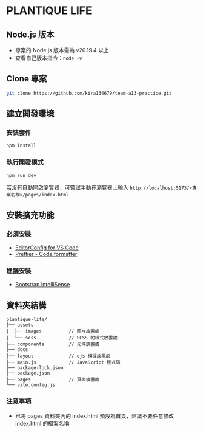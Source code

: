 # PLANTIQUE LIFE

## Node.js 版本

- 專案的 Node.js 版本需為 v20.19.4 以上
- 查看自己版本指令：`node -v`

## Clone 專案

```sh
git clone https://github.com/kira134679/team-a13-practice.git
```

## 建立開發環境

### 安裝套件

```sh
npm install
```

### 執行開發模式

```sh
npm run dev
```

若沒有自動開啟瀏覽器，可嘗試手動在瀏覽器上輸入
`http://localhost:5173/<專案名稱>/pages/index.html`

## 安裝擴充功能

### 必須安裝

- [EditorConfig for VS Code](https://marketplace.visualstudio.com/items?itemName=EditorConfig.EditorConfig)
- [Prettier - Code formatter](https://marketplace.visualstudio.com/items?itemName=esbenp.prettier-vscode)

### 建議安裝

- [Bootstrap IntelliSense](https://marketplace.visualstudio.com/items?itemName=hossaini.bootstrap-intellisense)

## 資料夾結構

```
plantique-life/
├── assets
|  ├── images          // 圖片放置處
|  └── scss            // SCSS 的樣式放置處
├── components         // 元件放置處
├── docs
├── layout             // ejs 模板放置處
├── main.js            // JavaScript 程式碼
├── package-lock.json
├── package.json
├── pages              // 頁面放置處
└── vite.config.js
```

### 注意事項

- 已將 pages 資料夾內的 index.html 預設為首頁，建議不要任意修改 index.html 的檔案名稱
